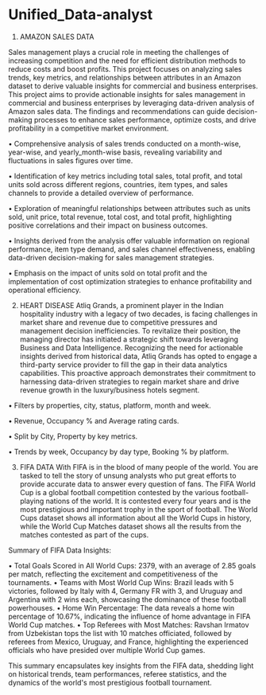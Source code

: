 # Unified_Data-analyst
1. AMAZON SALES DATA

Sales management plays a crucial role in meeting the challenges of increasing competition and the need for efficient distribution methods to reduce costs and boost profits. This project focuses on analyzing sales trends, key metrics, and relationships between attributes in an Amazon dataset to derive valuable insights for commercial and business enterprises.
This project aims to provide actionable insights for sales management in commercial and business enterprises by leveraging data-driven analysis of Amazon sales data. The findings and recommendations can guide decision-making processes to enhance sales performance, optimize costs, and drive profitability in a competitive market environment.

• Comprehensive analysis of sales trends conducted on a month-wise, year-wise, and yearly_month-wise basis, revealing variability and fluctuations in sales figures over time.

• Identification of key metrics including total sales, total profit, and total units sold across different regions, countries, item types, and sales channels to provide a detailed overview of performance.

• Exploration of meaningful relationships between attributes such as units sold, unit price, total revenue, total cost, and total profit, highlighting positive correlations and their impact on business outcomes.

• Insights derived from the analysis offer valuable information on regional performance, item type demand, and sales channel effectiveness, enabling data-driven decision-making for sales management strategies.

• Emphasis on the impact of units sold on total profit and the implementation of cost optimization strategies to enhance profitability and operational efficiency.

2. HEART DISEASE 
Atliq Grands, a prominent player in the Indian hospitality industry with a legacy of two decades, is facing challenges in market share and revenue due to competitive pressures and management decision inefficiencies. To revitalize their position, the managing director has initiated a strategic shift towards leveraging Business and Data Intelligence. Recognizing the need for actionable insights derived from historical data, Atliq Grands has opted to engage a third-party service provider to fill the gap in their data analytics capabilities. This proactive approach demonstrates their commitment to harnessing data-driven strategies to regain market share and drive revenue growth in the luxury/business hotels segment.

• Filters by properties, city, status, platform, month and week.

• Revenue, Occupancy % and Average rating cards.

• Split by City, Property by key metrics.

• Trends by week, Occupancy by day type, Booking % by platform.

3. FIFA DATA
With FIFA is in the blood of many people of the world. You are tasked to tell the story of unsung analysts who put great efforts to provide accurate data to answer every question of fans. The FIFA World Cup is a global football competition contested by the various football-playing nations of the world. It is contested every four years and is the most prestigious and important trophy in the sport of football. The World Cups dataset shows all information about all the World Cups in history, while the World Cup Matches dataset shows all the results from the matches contested as part of the cups.

Summary of FIFA Data Insights:

• Total Goals Scored in All World Cups: 2379, with an average of 2.85 goals per match, reflecting the excitement and competitiveness of the tournaments.
• Teams with Most World Cup Wins: Brazil leads with 5 victories, followed by Italy with 4, Germany FR with 3, and Uruguay and Argentina with 2 wins each, showcasing the dominance of these football powerhouses.
• Home Win Percentage: The data reveals a home win percentage of 10.67%, indicating the influence of home advantage in FIFA World Cup matches.
• Top Referees with Most Matches: Ravshan Irmatov from Uzbekistan tops the list with 10 matches officiated, followed by referees from Mexico, Uruguay, and France, highlighting the experienced officials who have presided over multiple World Cup games.

This summary encapsulates key insights from the FIFA data, shedding light on historical trends, team performances, referee statistics, and the dynamics of the world's most prestigious football tournament.

